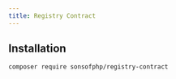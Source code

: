 ```yaml
---
title: Registry Contract
---
```


## Installation

```shell
composer require sonsofphp/registry-contract
```
